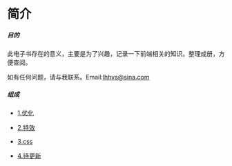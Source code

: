 # 简介

##### 目的

此电子书存在的意义，主要是为了兴趣，记录一下前端相关的知识。整理成册，方便查阅。

如有任何问题，请与我联系。Email:lhhvs@sina.com

##### 组成

  * [1.优化](optimize/README.md)

  * [2.特效](funny/README.md)

  * [3.css](css/README.md)

  * [4.待更新]()



